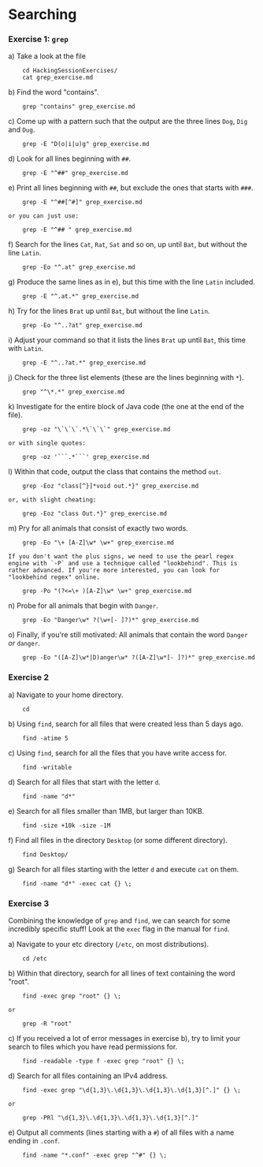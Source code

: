 # Searching

### Exercise 1: `grep`

a) Take a look at the file
```
    cd HackingSessionExercises/
    cat grep_exercise.md
```

b) Find the word "contains".
```
    grep "contains" grep_exercise.md
```

c) Come up with a pattern such that the output are the three lines `Dog`, `Dig` and `Dug`.
```
    grep -E "D(o|i|u)g" grep_exercise.md
```

d) Look for all lines beginning with `##`.
```
    grep -E "^##" grep_exercise.md
```

e) Print all lines beginning with `##`, but exclude the ones that starts with `###`.
```
    grep -E "^##[^#]" grep_exercise.md
```
    or you can just use:
```
    grep -E "^## " grep_exercise.md
```

f) Search for the lines `Cat`, `Rat`, `Sat` and so on, up until `Bat`, but without the line `Latin`.
```
    grep -Eo "^.at" grep_exercise.md
```

g) Produce the same lines as in e), but this time with the line `Latin` included.
```
    grep -E "^.at.*" grep_exercise.md
```

h) Try for the lines `Brat` up until `Bat`, but without the line `Latin`.
```
    grep -Eo "^..?at" grep_exercise.md
```

i) Adjust your command so that it lists the lines `Brat` up until `Bat`, this time with `Latin`.
```
    grep -E "^..?at.*" grep_exercise.md
```

j) Check for the three list elements (these are the lines beginning with `*`).
```
    grep "^\*.*" grep_exercise.md
```

k) Investigate for the entire block of Java code (the one at the end of the file).
```
    grep -oz "\`\`\`.*\`\`\`" grep_exercise.md
```
    or with single quotes:
```
    grep -oz '```.*```' grep_exercise.md
```

l) Within that code, output the class that contains the method `out`.
```
    grep -Eoz "class[^}]*void out.*}" grep_exercise.md
```
    or, with slight cheating:
```
    grep -Eoz "class Out.*}" grep_exercise.md
```

m) Pry for all animals that consist of exactly two words.
```
    grep -Eo "\+ [A-Z]\w* \w+" grep_exercise.md
```
    If you don't want the plus signs, we need to use the pearl regex engine with `-P` and use a technique called "lookbehind". This is rather advanced. If you're more interested, you can look for "lookbehind regex" online.
```
    grep -Po "(?<=\+ )[A-Z]\w* \w+" grep_exercise.md
```

n) Probe for all animals that begin with `Danger`.
```
    grep -Eo "Danger\w* ?(\w+[- ]?)*" grep_exercise.md
```

o) Finally, if you're still motivated: All animals that contain the word `Danger` *or* `danger`.
```
    grep -Eo "([A-Z]\w*|D)anger\w* ?([A-Z]\w*[- ]?)*" grep_exercise.md
```

### Exercise 2
a) Navigate to your home directory.
```
    cd
```

b) Using `find`, search for all files that were created less than 5 days ago.
```
    find -atime 5
```

c) Using `find`, search for all the files that you have write access for.
```
    find -writable
```

d) Search for all files that start with the letter `d`.
```
    find -name "d*"
```

e) Search for all files smaller than 1MB, but larger than 10KB.
```
    find -size +10k -size -1M
```

f) Find all files in the directory `Desktop` (or some different directory).
```
    find Desktop/
```

g) Search for all files starting with the letter `d` and execute `cat` on them.
```
    find -name "d*" -exec cat {} \;
```


### Exercise 3

Combining the knowledge of `grep` and `find`, we can search for some incredibly specific stuff! 
Look at the `exec` flag in the manual for `find`.

a) Navigate to your etc directory (`/etc`, on most distributions).
```
    cd /etc
```

b) Within that directory, search for all lines of text containing the word "root".
```
    find -exec grep "root" {} \;
```
    or
```
    grep -R "root"
```

c) If you received a lot of error messages in exercise b), try to limit your search to files which you have read permissions for.
```
    find -readable -type f -exec grep "root" {} \;
```

d) Search for all files containing an IPv4 address.
```
    find -exec grep "\d{1,3}\.\d{1,3}\.\d{1,3}\.\d{1,3}[^.]" {} \;
```
    or
```
    grep -PRl "\d{1,3}\.\d{1,3}\.\d{1,3}\.\d{1,3}[^.]"
```

e) Output all comments (lines starting with a `#`) of all files with a name ending in `.conf`.
```
    find -name "*.conf" -exec grep "^#" {} \;
```
